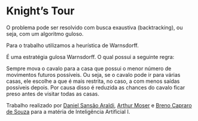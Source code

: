 # Knight’s Tour

O problema pode ser resolvido com busca exaustiva (backtracking), ou seja, com um algoritmo guloso.

Para o trabalho utilizamos a heurística de Warnsdorff.

É uma estratégia gulosa Warnsdorff. O qual possui a seguinte regra:

Sempre mova o cavalo para a casa que possui o menor número de movimentos futuros possíveis. Ou seja, se o cavalo pode ir para várias casas, ele escolhe a que é mais restrita, no caso, a com menos saídas possíveis depois. Por causa disso é reduzida as chances do cavalo ficar preso antes de visitar todas as casas.

Trabalho realizado por [Daniel Sansão Araldi](https://github.com/DanielAraldi), [Arthur Moser](https://github.com/oArthurMoser) e [Breno Capraro de Souza](https://github.com/BrenoCapraroDeSouza) para a matéria de Inteligência Artificial I.
